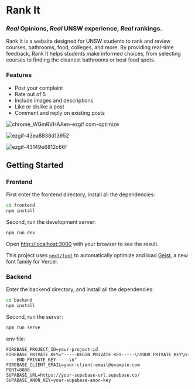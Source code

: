 # Rank It
### *Real* Opinions, *Real* UNSW experience, *Real* rankings.

Rank It is a website designed for UNSW students to rank and review courses, bathrooms, food, colleges, and more. By providing real-time feedback, Rank It helps students make informed choices, from selecting courses to finding the cleanest bathrooms or best food spots.

### Features
- Post your complaint
- Rate out of 5
- Include images and descriptions
- Like or dislike a post 
- Comment and reply on existing posts
  
![chrome_WGmRVHAAen-ezgif com-optimize](https://github.com/user-attachments/assets/c9fcebf5-b174-44cd-8869-3a215dfb1dc5)

![ezgif-43ea8838d13952](https://github.com/user-attachments/assets/db856ac4-655f-4e9e-844a-df5b6c8fabbb)

![ezgif-43149e6812c66f](https://github.com/user-attachments/assets/5e993701-5aa4-4410-9aae-fa3c71b74cb7)

## Getting Started

### Frontend

First enter the frontend directory, install all the dependencies:
```bash
cd frontend
npm install
```

Second, run the development server:

```bash
npm run dev
```

Open [http://localhost:3000](http://localhost:3000) with your browser to see the result.

This project uses [`next/font`](https://nextjs.org/docs/app/building-your-application/optimizing/fonts) to automatically optimize and load [Geist](https://vercel.com/font), a new font family for Vercel.

### Backend

Enter the backend directory, and install all the dependencies:

```bash
cd backend
npm install
```
Second, run the server:

```bash
npm run serve
```

env file:
```
FIREBASE_PROJECT_ID=your-project-id
FIREBASE_PRIVATE_KEY="-----BEGIN PRIVATE KEY-----\nYOUR_PRIVATE_KEY\n-----END PRIVATE KEY-----\n"
FIREBASE_CLIENT_EMAIL=your-client-email@example.com
PORT=8080
SUPABASE_URL=https://your-supabase-url.supabase.co/
SUPABASE_ANON_KEY=your-supabase-anon-key
```
